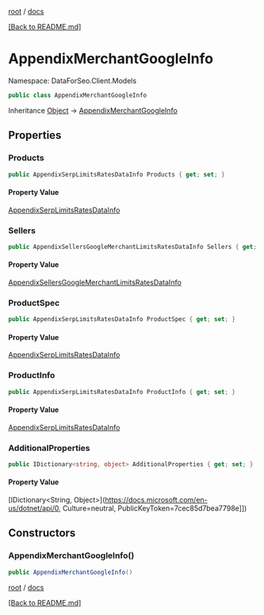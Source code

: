 [root](./../ "root") / [docs](./ "docs")

[[Back to README.md]](./../README.md "[Back to README.md]")

# AppendixMerchantGoogleInfo

Namespace: DataForSeo.Client.Models

```csharp
public class AppendixMerchantGoogleInfo
```

Inheritance [Object](https://docs.microsoft.com/en-us/dotnet/api/Object) → [AppendixMerchantGoogleInfo](./AppendixMerchantGoogleInfo.md)

## Properties

### **Products**

```csharp
public AppendixSerpLimitsRatesDataInfo Products { get; set; }
```

#### Property Value

[AppendixSerpLimitsRatesDataInfo](./AppendixSerpLimitsRatesDataInfo.md)<br>

### **Sellers**

```csharp
public AppendixSellersGoogleMerchantLimitsRatesDataInfo Sellers { get; set; }
```

#### Property Value

[AppendixSellersGoogleMerchantLimitsRatesDataInfo](./AppendixSellersGoogleMerchantLimitsRatesDataInfo.md)<br>

### **ProductSpec**

```csharp
public AppendixSerpLimitsRatesDataInfo ProductSpec { get; set; }
```

#### Property Value

[AppendixSerpLimitsRatesDataInfo](./AppendixSerpLimitsRatesDataInfo.md)<br>

### **ProductInfo**

```csharp
public AppendixSerpLimitsRatesDataInfo ProductInfo { get; set; }
```

#### Property Value

[AppendixSerpLimitsRatesDataInfo](./AppendixSerpLimitsRatesDataInfo.md)<br>

### **AdditionalProperties**

```csharp
public IDictionary<string, object> AdditionalProperties { get; set; }
```

#### Property Value

[IDictionary&lt;String, Object&gt;](https://docs.microsoft.com/en-us/dotnet/api/0, Culture=neutral, PublicKeyToken=7cec85d7bea7798e]])<br>

## Constructors

### **AppendixMerchantGoogleInfo()**

```csharp
public AppendixMerchantGoogleInfo()
```

[root](./../ "root") / [docs](./ "docs")

[[Back to README.md]](./../README.md "[Back to README.md]")